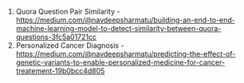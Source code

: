 1. Quora Question Pair Similarity - https://medium.com/@navdeepsharmatu/building-an-end-to-end-machine-learning-model-to-detect-similarity-between-quora-questions-3fc5a01721cc
2. Personalized Cancer Diagnosis - https://medium.com/@navdeepsharmatu/predicting-the-effect-of-genetic-variants-to-enable-personalized-medicine-for-cancer-treatement-19b0bcc4d805
